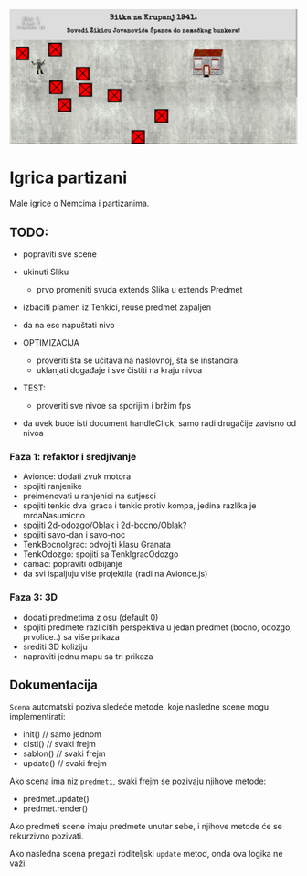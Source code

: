 [![](screen.png)](https://mudroljub.github.io/igrica-partizani/)

# Igrica partizani

Male igrice o Nemcima i partizanima.

## TODO:

- popraviti sve scene
- ukinuti Sliku
    - prvo promeniti svuda extends Slika u extends Predmet
- izbaciti plamen iz Tenkici, reuse predmet zapaljen
- da na esc napuštati nivo
- OPTIMIZACIJA
    - proveriti šta se učitava na naslovnoj, šta se instancira
    - uklanjati događaje i sve čistiti na kraju nivoa
- TEST:
    - proveriti sve nivoe sa sporijim i bržim fps

- da uvek bude isti document handleClick, samo radi drugačije zavisno od nivoa

### Faza 1: refaktor i sredjivanje
- Avionce: dodati zvuk motora
- spojiti ranjenike
- preimenovati u ranjenici na sutjesci
- spojiti tenkic dva igraca i tenkic protiv kompa, jedina razlika je mrdaNasumicno
- spojiti 2d-odozgo/Oblak i 2d-bocno/Oblak?
- spojiti savo-dan i savo-noc
- TenkBocnoIgrac: odvojiti klasu Granata
- TenkOdozgo: spojiti sa TenkIgracOdozgo
- camac: popraviti odbijanje
- da svi ispaljuju više projektila (radi na Avionce.js)

### Faza 3: 3D
- dodati predmetima z osu (default 0)
- spojiti predmete razlicitih perspektiva u jedan predmet (bocno, odozgo, prvolice..) sa više prikaza
- srediti 3D koliziju
- napraviti jednu mapu sa tri prikaza

## Dokumentacija

`Scena` automatski poziva sledeće metode, koje nasledne scene mogu implementirati:

- init()   // samo jednom
- cisti()  // svaki frejm
- sablon() // svaki frejm
- update() // svaki frejm

Ako scena ima niz `predmeti`, svaki frejm se pozivaju njihove metode:

- predmet.update()
- predmet.render()

Ako predmeti scene imaju predmete unutar sebe, i njihove metode će se rekurzivno pozivati.

Ako nasledna scena pregazi roditeljski `update` metod, onda ova logika ne važi.
